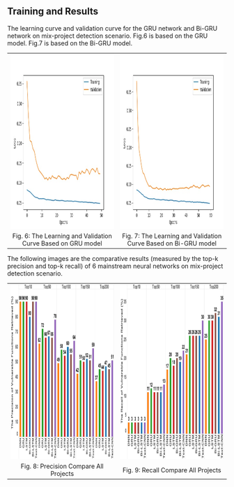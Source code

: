 ## Training and Results

The learning curve and validation curve for the GRU network and Bi-GRU network on mix-project detection scenario. Fig.6 is based on the GRU model. Fig.7 is based on the Bi-GRU model.
<table width="100%" border="0" cellspacing="0" cellpadding="0">
  <tr>
    <td align="center"><img src="https://github.com/Seahymn2019/Function-level-Vulnerability-Dataset/blob/master/Graph/GRU_Epoch_loss.jpg" width="500" height="400" /> </td>
    <td align="center"><img src="https://github.com/Seahymn2019/Function-level-Vulnerability-Dataset/blob/master/Graph/BiGRU_Epoch_loss.jpg" width="500" height="400" /></td>
  </tr>
  <tr>
    <td align="center">Fig. 6: The Learning and Validation Curve Based on GRU model</td>
    <td align="center">Fig. 7: The Learning and Validation Curve Based on Bi-GRU model</td>
  </tr>
</table>

The following images are the comparative results (measured by the top-k precision and top-k recall) of 6 mainstream neural networks on mix-project detection scenario.
<table width="100%" border="0" cellspacing="0" cellpadding="0">
  <tr>
    <td align="center"><img src="https://github.com/Seahymn2019/Function-level-Vulnerability-Dataset/blob/master/Graph/Precision_compare_all_projects.jpg" width="550" height="400" /> </td>
    <td align="center"><img src="https://github.com/Seahymn2019/Function-level-Vulnerability-Dataset/blob/master/Graph/Recall_compare_all_projects.jpg" width="550" height="400" /></td>
  </tr>
  <tr>
    <td align="center">Fig. 8: Precision Compare All Projects</td>
    <td align="center">Fig. 9: Recall Compare All Projects</td>
  </tr>
</table>
